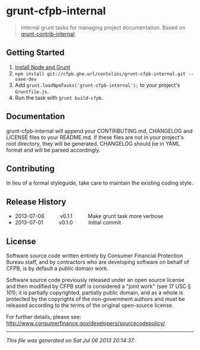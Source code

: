 # grunt-cfpb-internal

> Internal grunt tasks for managing project documentation. Based on [grunt-contrib-internal](https://github.com/gruntjs/grunt-contrib-internal).

## Getting Started

1. [Install Node and Grunt](https://cfpb.ghe.url/contolini/grunt-init-cfpb#prerequisites)
1. `npm install git://cfpb.ghe.url/contolini/grunt-cfpb-internal.git --save-dev`
1. Add `grunt.loadNpmTasks('grunt-cfpb-internal');` to your project's `Gruntfile.js`.
1. Run the task with `grunt build-cfpb`.

## Documentation

grunt-cfpb-internal will append your CONTRIBUTING.md, CHANGELOG and LICENSE files to your README.md. If these files are not in your project's root directory, they will be generated. CHANGELOG should be in YAML format and will be parsed accordingly.

## Contributing

In lieu of a formal styleguide, take care to maintain the existing coding style.

## Release History

 * 2013-07-06   v0.1.1   Make grunt task more verbose
 * 2013-07-01   v0.1.0   Initial commit

## License

Software source code written entirely by Consumer Financial Protection Bureau staff, and by contractors who are developing software on behalf of CFPB, is by default a public domain work.

Software source code previously released under an open source license and then modified by CFPB staff is considered a "joint work" (see 17 USC § 101); it is partially copyrighted, partially public domain, and as a whole is protected by the copyrights of the non-government authors and must be released according to the terms of the original open-source license.

For further details, please see: http://www.consumerfinance.gov/developers/sourcecodepolicy/

---

*This file was generated on Sat Jul 06 2013 20:14:37.*

